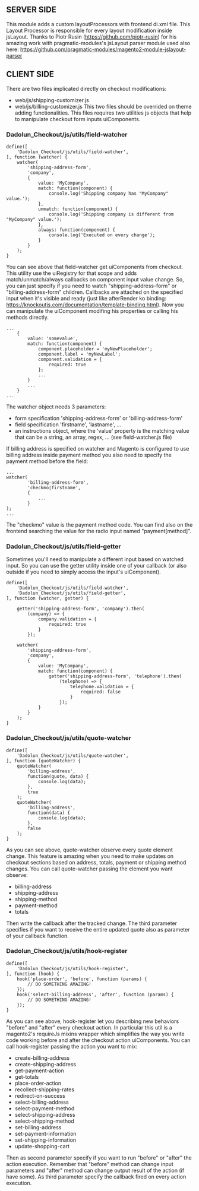 ## SERVER SIDE
This module adds a custom layoutProcessors with frontend di.xml file.
This Layout Processor is responsible for every layout modification inside jsLayout.
Thanks to Piotr Rusin (https://github.com/piotr-rusin) for his amazing work with pragmatic-modules's jsLayout parser module used also here:
https://github.com/pragmatic-modules/magento2-module-jslayout-parser

## CLIENT SIDE
There are two files implicated directly on checkout modifications:
- web/js/shipping-customizer.js
- web/js/billing-customizer.js
This two files should be overrided on theme adding functionalities.
This files requires two utilities js objects that help to manipulate checkout form inputs uiComponents.

### Dadolun_Checkout/js/utils/field-watcher
```
define([
    'Dadolun_Checkout/js/utils/field-watcher',
], function (watcher) {
    watcher(
        'shipping-address-form',
        'company',
        {
            value: 'MyCompany',
            match: function(component) {
                console.log('Shipping company has "MyCompany" value.');
            },
            unmatch: function(component) {
                console.log('Shipping company is different from "MyCompany" value.');
            },
            always: function(component) {
                console.log('Executed on every change');
            }
        }
    );
}
```
You can see above that field-watcher get uiComponents from checkout.
This utility use the uiRegistry for that scope and adds match/unmatch/always callbacks on component input value change.
So, you can just specify if you need to watch "shipping-address-form" or "billing-address-form" children.
Callbacks are attached on the specified input when it's visible and ready (just like afterRender ko binding: https://knockoutjs.com/documentation/template-binding.html).
Now you can manipulate the uiComponent modifing his properties or calling his methods directly.
```
...
    {
        value: 'somevalue',
        match: function(component) {
            component.placeholder = 'myNewPlaceholder';
            component.label = 'myNewLabel';
            component.validation = {
                required: true
            };
            ...
        }
        ...
    }
...
```
The watcher object needs 3 parameters:
- form specification 'shipping-address-form' or 'billing-address-form'
- field specification 'firstname', 'lastname', ...
- an instructions object, where the 'value' property is the matching value that can be a string, an array, regex, ... (see field-watcher.js file)

If billing address is specified on watcher and Magento is configured to use billing address inside payment method you also need to specify the payment method before the field:
```
...
watcher(
        'billing-address-form',
        'checkmo|firstname',
        {
            ...
        }
);
...
```
The "checkmo" value is the payment method code. You can find also on the frontend searching the value for the radio input named "payment[method]".

### Dadolun_Checkout/js/utils/field-getter
Sometimes you'll need to manipulate a different input based on watched input.
So you can use the getter utility inside one of your callback (or also outside if you need to simply access the input's uiComponent).
```
define([
    'Dadolun_Checkout/js/utils/field-watcher',
    'Dadolun_Checkout/js/utils/field-getter',
], function (watcher, getter) {

    getter('shipping-address-form', 'company').then(
        (company) => {
            company.validation = {
                required: true
            }
        });

    watcher(
        'shipping-address-form',
        'company',
        {
            value: 'MyCompany',
            match: function(component) {
                getter('shipping-address-form', 'telephone').then(
                    (telephone) => {
                        telephone.validation = {
                            required: false
                        }
                    });
            }
        }
    );
}
```

### Dadolun_Checkout/js/utils/quote-watcher
```
define([
    'Dadolun_Checkout/js/utils/quote-watcher',
], function (quoteWatcher) {
    quoteWatcher(
        'billing-address',
        function(quote, data) {
            console.log(data);
        },
        true
    );
    quoteWatcher(
        'billing-address',
        function(data) {
            console.log(data);
        },
        false
    );
}
```
As you can see above, quote-watcher observe every quote element change.
This feature is amazing when you need to make updates on checkout sections based on address, totals, payment or shipping method changes.
You can call quote-watcher passing the element you want observe:
- billing-address
- shipping-address
- shipping-method
- payment-method
- totals

Then write the callback after the tracked change.
The third parameter specifies if you want to receive the entire updated quote also as parameter of your callback function.

### Dadolun_Checkout/js/utils/hook-register
```
define([
    'Dadolun_Checkout/js/utils/hook-register',
], function (hook) {
    hook('place-order', 'before', function (params) {
        // DO SOMETHING AMAZING!
    });
    hook('select-billing-address', 'after', function (params) {
        // DO SOMETHING AMAZING!
    });
}
```
As you can see above, hook-register let you describing new behaviors "before" and "after" every checkout action.
In particular this util is a magento2's requireJs mixins wrapper which simplifies the way you write code working before and after the checkout action uiComponents.
You can call hook-register passing the action you want to mix:
- create-billing-address
- create-shipping-address
- get-payment-action
- get-totals
- place-order-action
- recollect-shipping-rates
- redirect-on-success
- select-billing-address
- select-payment-method
- select-shipping-address
- select-shipping-method
- set-billing-address
- set-payment-information
- set-shipping-information
- update-shopping-cart

Then as second parameter specify if you want to run "before" or "after" the action execution.
Remember that "before" method can change input parameters and "after" method can change output result of the action (if have some).
As third parameter specify the callback fired on every action execution.
